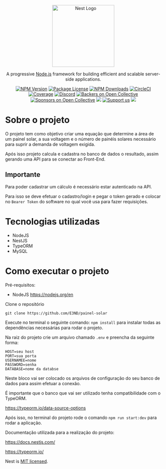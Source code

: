 <p align="center">
  <a href="http://nestjs.com/" target="blank"><img src="https://nestjs.com/img/logo-small.svg" width="200" alt="Nest Logo" /></a>
</p>

[circleci-image]: https://img.shields.io/circleci/build/github/nestjs/nest/master?token=abc123def456
[circleci-url]: https://circleci.com/gh/nestjs/nest

  <p align="center">A progressive <a href="http://nodejs.org" target="_blank">Node.js</a> framework for building efficient and scalable server-side applications.</p>
    <p align="center">
<a href="https://www.npmjs.com/~nestjscore" target="_blank"><img src="https://img.shields.io/npm/v/@nestjs/core.svg" alt="NPM Version" /></a>
<a href="https://www.npmjs.com/~nestjscore" target="_blank"><img src="https://img.shields.io/npm/l/@nestjs/core.svg" alt="Package License" /></a>
<a href="https://www.npmjs.com/~nestjscore" target="_blank"><img src="https://img.shields.io/npm/dm/@nestjs/common.svg" alt="NPM Downloads" /></a>
<a href="https://circleci.com/gh/nestjs/nest" target="_blank"><img src="https://img.shields.io/circleci/build/github/nestjs/nest/master" alt="CircleCI" /></a>
<a href="https://coveralls.io/github/nestjs/nest?branch=master" target="_blank"><img src="https://coveralls.io/repos/github/nestjs/nest/badge.svg?branch=master#9" alt="Coverage" /></a>
<a href="https://discord.gg/G7Qnnhy" target="_blank"><img src="https://img.shields.io/badge/discord-online-brightgreen.svg" alt="Discord"/></a>
<a href="https://opencollective.com/nest#backer" target="_blank"><img src="https://opencollective.com/nest/backers/badge.svg" alt="Backers on Open Collective" /></a>
<a href="https://opencollective.com/nest#sponsor" target="_blank"><img src="https://opencollective.com/nest/sponsors/badge.svg" alt="Sponsors on Open Collective" /></a>
  <a href="https://paypal.me/kamilmysliwiec" target="_blank"><img src="https://img.shields.io/badge/Donate-PayPal-ff3f59.svg"/></a>
    <a href="https://opencollective.com/nest#sponsor"  target="_blank"><img src="https://img.shields.io/badge/Support%20us-Open%20Collective-41B883.svg" alt="Support us"></a>
  <a href="https://twitter.com/nestframework" target="_blank"><img src="https://img.shields.io/twitter/follow/nestframework.svg?style=social&label=Follow"></a>
</p>
  <!--[![Backers on Open Collective](https://opencollective.com/nest/backers/badge.svg)](https://opencollective.com/nest#backer)
  [![Sponsors on Open Collective](https://opencollective.com/nest/sponsors/badge.svg)](https://opencollective.com/nest#sponsor)-->

# Sobre o projeto
O projeto tem como objetivo criar uma equação que determine a área de um painel solar, a sua voltagem e o número de painéis solares necessário para suprir a demanda de voltagem exigida.

Após isso projeto calcula e cadastra no banco de dados o resultado, assim gerando uma API para se conectar ao Front-End.

## Importante
Para poder cadastrar um cálculo é necessário estar autenticado na API.

Para isso se deve efetuar o cadastro/login e pegar o token gerado e colocar no ```Bearer Token``` do software no qual você usa para fazer requisições.

# Tecnologias utilizadas
- NodeJS
- NestJS
- TypeORM
- MySQL

# Como executar o projeto
Pré-requisitos: 
- NodeJS https://nodejs.org/en

Clone o repositório
```
git clone https://github.com/E3ND/painel-solar
```

Execute no terminal o seguinte comando:
```npm install``` para instalar todas as dependências necessárias para rodar o projeto.

Na raiz do projeto crie um arquivo chamado ```.env``` e preencha da seguinte forma:
```
HOST=seu host
PORT=sua porta
USERNAMEE=nome
PASSWORD=senha
DATABASE=nome da databse
```
Neste bloco vai ser colocado os arquivos de configuração do seu banco de dados para assim efetuar a conexão. 

É importante que o banco que vai ser utilizado tenha compatibilidade com o TypeORM.

https://typeorm.io/data-source-options

Após isso, no terminal do projeto rode o comando ```npm run start:dev``` para rodar a aplicação.

Documentação utilizada para a realização do projeto:

https://docs.nestjs.com/

https://typeorm.io/

Nest is [MIT licensed](LICENSE).
